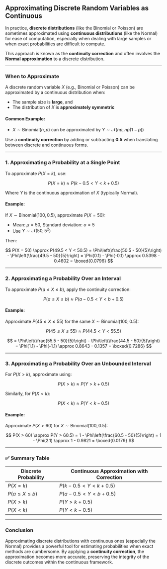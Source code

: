 ## **Approximating Discrete Random Variables as Continuous**

In practice, **discrete distributions** (like the Binomial or Poisson) are sometimes approximated using **continuous distributions** 
(like the Normal) for ease of computation, especially when dealing with large samples or when exact probabilities are difficult to compute.

This approach is known as the **continuity correction** and often involves the **Normal approximation** to a discrete distribution.

---

### **When to Approximate**

A discrete random variable $X$ (e.g., Binomial or Poisson) can be approximated by a continuous distribution when:

* The sample size is **large**, and
* The distribution of $`X`$ is **approximately symmetric**

#### Common Example:

* $`X \sim \text{Binomial}(n, p)`$ can be approximated by $`Y \sim \mathcal{N}(np, np(1 - p))`$

Use a **continuity correction** by adding or subtracting **0.5** when translating between discrete and continuous forms.

---

### **1. Approximating a Probability at a Single Point**

To approximate $`P(X = k)`$, use:

$$
P(X = k) \approx P(k - 0.5 < Y < k + 0.5)
$$

Where $`Y`$ is the continuous approximation of $`X`$ (typically Normal).

#### **Example:**

If $`X \sim \text{Binomial}(100, 0.5)`$, approximate $`P(X = 50)`$:

* Mean: $`\mu = 50`$, Standard deviation: $`\sigma = 5`$
* Use $`Y \sim \mathcal{N}(50, 5^2)`$

Then:

$$
P(X = 50) \approx P(49.5 < Y < 50.5) = \Phi\left(\frac{50.5 - 50}{5}\right) - \Phi\left(\frac{49.5 - 50}{5}\right)
= \Phi(0.1) - \Phi(-0.1) \approx 0.5398 - 0.4602 = \boxed{0.0796}
$$

---

### **2. Approximating a Probability Over an Interval**

To approximate $`P(a \leq X \leq b)`$, apply the continuity correction:

$$
P(a \leq X \leq b) \approx P(a - 0.5 < Y < b + 0.5)
$$

#### **Example:**

Approximate $`P(45 \leq X \leq 55)`$ for the same $`X \sim \text{Binomial}(100, 0.5)`$:

$$
P(45 \leq X \leq 55) \approx P(44.5 < Y < 55.5)
$$

$$
= \Phi\left(\frac{55.5 - 50}{5}\right) - \Phi\left(\frac{44.5 - 50}{5}\right)
= \Phi(1.1) - \Phi(-1.1) \approx 0.8643 - 0.1357 = \boxed{0.7286}
$$

---

### **3. Approximating a Probability Over an Unbounded Interval**

For $`P(X > k)`$, approximate using:

$$
P(X > k) \approx P(Y > k + 0.5)
$$

Similarly, for $`P(X < k)`$:

$$
P(X < k) \approx P(Y < k - 0.5)
$$

#### **Example:**

Approximate $`P(X > 60)`$ for $`X \sim \text{Binomial}(100, 0.5)`$:

$$
P(X > 60) \approx P(Y > 60.5) = 1 - \Phi\left(\frac{60.5 - 50}{5}\right)
= 1 - \Phi(2.1) \approx 1 - 0.9821 = \boxed{0.0179}
$$

---

### ✅ Summary Table

| Discrete Probability | Continuous Approximation with Correction |
| -------------------- | ---------------------------------------- |
| $`P(X = k)`$           | $`P(k - 0.5 < Y < k + 0.5)`$               |
| $`P(a \leq X \leq b)`$ | $`P(a - 0.5 < Y < b + 0.5)`$               |
| $`P(X > k)`$           | $`P(Y > k + 0.5)`$                         |
| $`P(X < k)`$           | $`P(Y < k - 0.5)`$                         |

---

### **Conclusion**

Approximating discrete distributions with continuous ones (especially the Normal) provides a powerful tool for estimating probabilities when exact 
methods are cumbersome. By applying a **continuity correction**, the approximation becomes more accurate, preserving the integrity of the discrete 
outcomes within the continuous framework.
